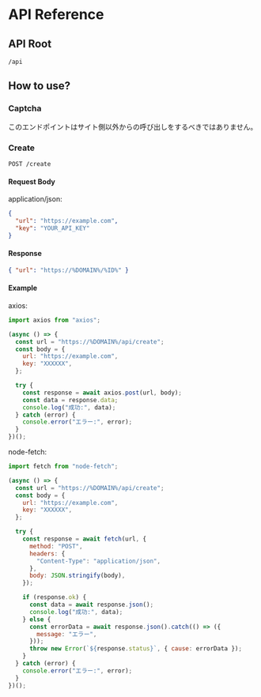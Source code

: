 # API Reference

## API Root
```
/api
```

## How to use?

### Captcha
このエンドポイントはサイト側以外からの呼び出しをするべきではありません。

### Create
```
POST /create
```
#### Request Body
application/json:
```json
{
  "url": "https://example.com",
  "key": "YOUR_API_KEY"
}
```
#### Response
```json
{ "url": "https://%DOMAIN%/%ID%" }
```

#### Example
axios:
```js
import axios from "axios";

(async () => {
  const url = "https://%DOMAIN%/api/create";
  const body = {
    url: "https://example.com",
    key: "XXXXXX",
  };

  try {
    const response = await axios.post(url, body);
    const data = response.data;
    console.log("成功:", data);
  } catch (error) {
    console.error("エラー:", error);
  }
})();
```
node-fetch:
```js
import fetch from "node-fetch";

(async () => {
  const url = "https://%DOMAIN%/api/create";
  const body = {
    url: "https://example.com",
    key: "XXXXXX",
  };

  try {
    const response = await fetch(url, {
      method: "POST",
      headers: {
        "Content-Type": "application/json",
      },
      body: JSON.stringify(body),
    });

    if (response.ok) {
      const data = await response.json();
      console.log("成功:", data);
    } else {
      const errorData = await response.json().catch(() => ({
        message: "エラー",
      }));
      throw new Error(`${response.status}`, { cause: errorData });
    }
  } catch (error) {
    console.error("エラー:", error);
  }
})();
```
